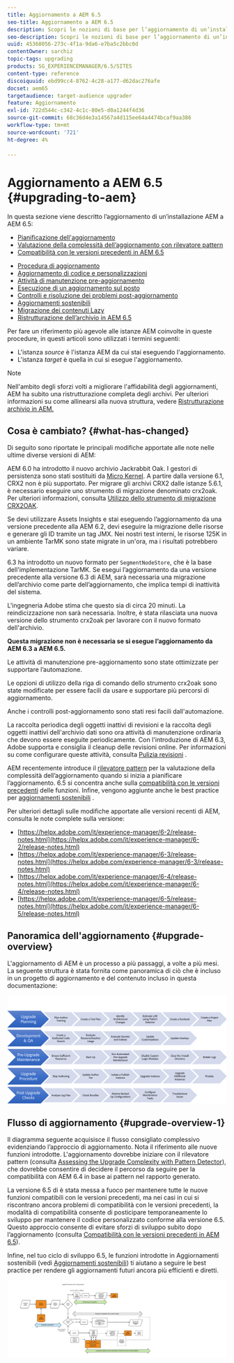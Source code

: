 ```yaml
---
title: Aggiornamento a AEM 6.5
seo-title: Aggiornamento a AEM 6.5
description: Scopri le nozioni di base per l’aggiornamento di un’installazione AEM precedente a AEM 6.5.
seo-description: Scopri le nozioni di base per l’aggiornamento di un’installazione AEM precedente a AEM 6.5.
uuid: 45368056-273c-4f1a-9da6-e7ba5c2bbc0d
contentOwner: sarchiz
topic-tags: upgrading
products: SG_EXPERIENCEMANAGER/6.5/SITES
content-type: reference
discoiquuid: ebd99cc4-8762-4c28-a177-d62dac276afe
docset: aem65
targetaudience: target-audience upgrader
feature: Aggiornamento
exl-id: 722d544c-c342-4c1c-80e5-d0a1244f4d36
source-git-commit: 68c36d4e3a14567a4d115ee64a4474bcaf9aa386
workflow-type: tm+mt
source-wordcount: '721'
ht-degree: 4%

---
```


# Aggiornamento a AEM 6.5 {#upgrading-to-aem}

In questa sezione viene descritto l’aggiornamento di un’installazione AEM a AEM 6.5:

* [Pianificazione dell&#39;aggiornamento](/help/sites-deploying/upgrade-planning.md)
* [Valutazione della complessità dell’aggiornamento con rilevatore pattern](/help/sites-deploying/pattern-detector.md)
* [Compatibilità con le versioni precedenti in AEM 6.5](/help/sites-deploying/backward-compatibility.md)

<!--* [Using Offline Reindexing To Reduce Downtime During an Upgrade](/help/sites-deploying/upgrade-offline-reindexing.md)-->
* [Procedura di aggiornamento](/help/sites-deploying/upgrade-procedure.md)
* [Aggiornamento di codice e personalizzazioni](/help/sites-deploying/upgrading-code-and-customizations.md)
* [Attività di manutenzione pre-aggiornamento](/help/sites-deploying/pre-upgrade-maintenance-tasks.md)
* [Esecuzione di un aggiornamento sul posto](/help/sites-deploying/in-place-upgrade.md)
* [Controlli e risoluzione dei problemi post-aggiornamento](/help/sites-deploying/post-upgrade-checks-and-troubleshooting.md)
* [Aggiornamenti sostenibili](/help/sites-deploying/sustainable-upgrades.md)
* [Migrazione dei contenuti Lazy](/help/sites-deploying/lazy-content-migration.md)
* [Ristrutturazione dell’archivio in AEM 6.5](/help/sites-deploying/repository-restructuring.md)

Per fare un riferimento più agevole alle istanze AEM coinvolte in queste procedure, in questi articoli sono utilizzati i termini seguenti:

* L&#39;istanza *source* è l&#39;istanza AEM da cui stai eseguendo l&#39;aggiornamento.
* L&#39;istanza *target* è quella in cui si esegue l&#39;aggiornamento.

>[!NOTE]
>
>Nell&#39;ambito degli sforzi volti a migliorare l&#39;affidabilità degli aggiornamenti, AEM ha subito una ristrutturazione completa degli archivi. Per ulteriori informazioni su come allinearsi alla nuova struttura, vedere [Ristrutturazione archivio in AEM.](/help/sites-deploying/repository-restructuring.md)

## Cosa è cambiato? {#what-has-changed}

Di seguito sono riportate le principali modifiche apportate alle note nelle ultime diverse versioni di AEM:

AEM 6.0 ha introdotto il nuovo archivio Jackrabbit Oak. I gestori di persistenza sono stati sostituiti da [Micro Kernel](/help/sites-deploying/platform.md#contentbody_title_4). A partire dalla versione 6.1, CRX2 non è più supportato. Per migrare gli archivi CRX2 dalle istanze 5.6.1, è necessario eseguire uno strumento di migrazione denominato crx2oak. Per ulteriori informazioni, consulta [Utilizzo dello strumento di migrazione CRX2OAK](/help/sites-deploying/using-crx2oak.md).

Se devi utilizzare Assets Insights e stai eseguendo l’aggiornamento da una versione precedente alla AEM 6.2, devi eseguire la migrazione delle risorse e generare gli ID tramite un tag JMX. Nei nostri test interni, le risorse 125K in un ambiente TarMK sono state migrate in un&#39;ora, ma i risultati potrebbero variare.

6.3 ha introdotto un nuovo formato per `SegmentNodeStore`, che è la base dell&#39;implementazione TarMK. Se esegui l’aggiornamento da una versione precedente alla versione 6.3 di AEM, sarà necessaria una migrazione dell’archivio come parte dell’aggiornamento, che implica tempi di inattività del sistema.

L&#39;ingegneria Adobe stima che questo sia di circa 20 minuti. La reindicizzazione non sarà necessaria. Inoltre, è stata rilasciata una nuova versione dello strumento crx2oak per lavorare con il nuovo formato dell&#39;archivio.

**Questa migrazione non è necessaria se si esegue l’aggiornamento da AEM 6.3 a AEM 6.5.**

Le attività di manutenzione pre-aggiornamento sono state ottimizzate per supportare l’automazione.

Le opzioni di utilizzo della riga di comando dello strumento crx2oak sono state modificate per essere facili da usare e supportare più percorsi di aggiornamento.

Anche i controlli post-aggiornamento sono stati resi facili dall&#39;automazione.

La raccolta periodica degli oggetti inattivi di revisioni e la raccolta degli oggetti inattivi dell&#39;archivio dati sono ora attività di manutenzione ordinaria che devono essere eseguite periodicamente. Con l&#39;introduzione di AEM 6.3, Adobe supporta e consiglia il cleanup delle revisioni online. Per informazioni su come configurare queste attività, consulta [Pulizia revisioni](/help/sites-deploying/revision-cleanup.md) .

AEM recentemente introduce il [rilevatore pattern](/help/sites-deploying/pattern-detector.md) per la valutazione della complessità dell’aggiornamento quando si inizia a pianificare l’aggiornamento. 6.5 si concentra anche sulla [compatibilità con le versioni precedenti](/help/sites-deploying/backward-compatibility.md) delle funzioni. Infine, vengono aggiunte anche le best practice per [aggiornamenti sostenibili](/help/sites-deploying/sustainable-upgrades.md) .

Per ulteriori dettagli sulle modifiche apportate alle versioni recenti di AEM, consulta le note complete sulla versione:

* [https://helpx.adobe.com/it/experience-manager/6-2/release-notes.html](https://helpx.adobe.com/it/experience-manager/6-2/release-notes.html)
* [https://helpx.adobe.com/it/experience-manager/6-3/release-notes.html](https://helpx.adobe.com/experience-manager/6-3/release-notes.html)
* [https://helpx.adobe.com/it/experience-manager/6-4/release-notes.html](https://helpx.adobe.com/it/experience-manager/6-4/release-notes.html)
* [https://helpx.adobe.com/it/experience-manager/6-5/release-notes.html](https://helpx.adobe.com/it/experience-manager/6-5/release-notes.html)

## Panoramica dell&#39;aggiornamento {#upgrade-overview}

L&#39;aggiornamento di AEM è un processo a più passaggi, a volte a più mesi. La seguente struttura è stata fornita come panoramica di ciò che è incluso in un progetto di aggiornamento e del contenuto incluso in questa documentazione:

![screen_shot_2018-03-30at80708am](assets/screen_shot_2018-03-30at80708am.png)

## Flusso di aggiornamento {#upgrade-overview-1}

Il diagramma seguente acquisisce il flusso consigliato complessivo evidenziando l’approccio di aggiornamento. Nota il riferimento alle nuove funzioni introdotte. L&#39;aggiornamento dovrebbe iniziare con il rilevatore pattern (consulta [Assessing the Upgrade Complexity with Pattern Detector](/help/sites-deploying/pattern-detector.md)), che dovrebbe consentire di decidere il percorso da seguire per la compatibilità con AEM 6.4 in base ai pattern nel rapporto generato.

La versione 6.5 di è stata messa a fuoco per mantenere tutte le nuove funzioni compatibili con le versioni precedenti, ma nei casi in cui si riscontrano ancora problemi di compatibilità con le versioni precedenti, la modalità di compatibilità consente di posticipare temporaneamente lo sviluppo per mantenere il codice personalizzato conforme alla versione 6.5. Questo approccio consente di evitare sforzi di sviluppo subito dopo l’aggiornamento (consulta [Compatibilità con le versioni precedenti in AEM 6.5](/help/sites-deploying/backward-compatibility.md)).

Infine, nel tuo ciclo di sviluppo 6.5, le funzioni introdotte in Aggiornamenti sostenibili (vedi [Aggiornamenti sostenibili](/help/sites-deploying/sustainable-upgrades.md)) ti aiutano a seguire le best practice per rendere gli aggiornamenti futuri ancora più efficienti e diretti.

![6_4_upgrade_overviewflowgraph-newpage3](assets/6_4_upgrade_overviewflowchart-newpage3.png)
